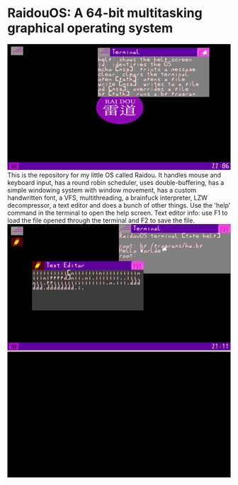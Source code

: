 # RaidouOS: A 64-bit multitasking graphical operating system
![](Raidou.png)
This is the repository for my little OS called Raidou. It handles mouse and keyboard input, has a round robin scheduler, uses double-buffering, has a simple windowing system with window movement, has a custom handwritten font, a VFS, multithreading, a brainfuck interpreter, LZW decompressor, a text editor and does a bunch of other things. Use the 'help' command in the terminal to open the help screen. Text editor info: use F1 to load the file opened through the terminal and F2 to save the file.
![](raidoubf.png)
![](RaidouBoot.gif)
